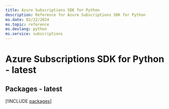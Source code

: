 ```yaml
---
title: Azure Subscriptions SDK for Python
description: Reference for Azure Subscriptions SDK for Python
ms.date: 02/22/2024
ms.topic: reference
ms.devlang: python
ms.service: subscriptions
---
```

# Azure Subscriptions SDK for Python - latest
## Packages - latest
[!INCLUDE [packages](subscriptions-index.md)]